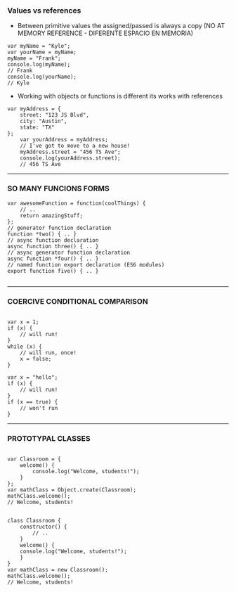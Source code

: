 
### Values vs references

- Between primitive values the assigned/passed is always a copy (NO AT MEMORY REFERENCE - DIFERENTE ESPACIO EN MEMORIA)

```
var myName = "Kyle";
var yourName = myName;
myName = "Frank";
console.log(myName);
// Frank
console.log(yourName);
// Kyle
```

- Working with objects or functions is different its works with references

```
var myAddress = {
    street: "123 JS Blvd",
    city: "Austin",
    state: "TX"
};
    var yourAddress = myAddress;
    // I've got to move to a new house!
    myAddress.street = "456 TS Ave";
    console.log(yourAddress.street);
    // 456 TS Ave
```

---

### SO MANY FUNCIONS FORMS

```
var awesomeFunction = function(coolThings) {
    // ..
    return amazingStuff;
};
// generator function declaration
function *two() { .. }
// async function declaration
async function three() { .. }
// async generator function declaration
async function *four() { .. }
// named function export declaration (ES6 modules)
export function five() { .. }


```

---

### COERCIVE CONDITIONAL COMPARISON

```

var x = 1;
if (x) {
    // will run!
}
while (x) {
    // will run, once!
    x = false;
}

var x = "hello";
if (x) {
    // will run!
}
if (x == true) {
    // won't run 
}

```

---

### PROTOTYPAL CLASSES

```

var Classroom = {
    welcome() {
        console.log("Welcome, students!");
    }
};
var mathClass = Object.create(Classroom);
mathClass.welcome();
// Welcome, students!


class Classroom {
    constructor() {
        // ..
    }
    welcome() {
    console.log("Welcome, students!");
    }
}
var mathClass = new Classroom();
mathClass.welcome();
// Welcome, students!

```
